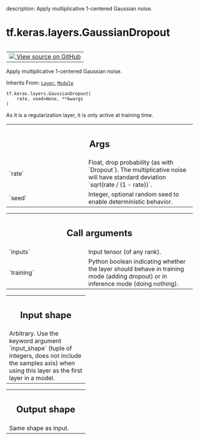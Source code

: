 description: Apply multiplicative 1-centered Gaussian noise.

<div itemscope itemtype="http://developers.google.com/ReferenceObject">
<meta itemprop="name" content="tf.keras.layers.GaussianDropout" />
<meta itemprop="path" content="Stable" />
<meta itemprop="property" content="__init__"/>
</div>

# tf.keras.layers.GaussianDropout

<!-- Insert buttons and diff -->

<table class="tfo-notebook-buttons tfo-api nocontent" align="left">
<td>
  <a target="_blank" href="https://github.com/keras-team/keras/tree/v2.15.0/keras/layers/regularization/gaussian_dropout.py#L29-L83">
    <img src="https://www.tensorflow.org/images/GitHub-Mark-32px.png" />
    View source on GitHub
  </a>
</td>
</table>



Apply multiplicative 1-centered Gaussian noise.

Inherits From: [`Layer`](../../../tf/keras/layers/Layer.md), [`Module`](../../../tf/Module.md)

<pre class="devsite-click-to-copy prettyprint lang-py tfo-signature-link">
<code>tf.keras.layers.GaussianDropout(
    rate, seed=None, **kwargs
)
</code></pre>



<!-- Placeholder for "Used in" -->

As it is a regularization layer, it is only active at training time.

<!-- Tabular view -->
 <table class="responsive fixed orange">
<colgroup><col width="214px"><col></colgroup>
<tr><th colspan="2"><h2 class="add-link">Args</h2></th></tr>

<tr>
<td>
`rate`<a id="rate"></a>
</td>
<td>
Float, drop probability (as with `Dropout`).
The multiplicative noise will have
standard deviation `sqrt(rate / (1 - rate))`.
</td>
</tr><tr>
<td>
`seed`<a id="seed"></a>
</td>
<td>
Integer, optional random seed to enable deterministic behavior.
</td>
</tr>
</table>



<!-- Tabular view -->
 <table class="responsive fixed orange">
<colgroup><col width="214px"><col></colgroup>
<tr><th colspan="2"><h2 class="add-link">Call arguments</h2></th></tr>

<tr>
<td>
`inputs`<a id="inputs"></a>
</td>
<td>
Input tensor (of any rank).
</td>
</tr><tr>
<td>
`training`<a id="training"></a>
</td>
<td>
Python boolean indicating whether the layer should behave in
training mode (adding dropout) or in inference mode (doing nothing).
</td>
</tr>
</table>



<!-- Tabular view -->
 <table class="responsive fixed orange">
<colgroup><col width="214px"><col></colgroup>
<tr><th colspan="2"><h2 class="add-link">Input shape</h2></th></tr>
<tr class="alt">
<td colspan="2">
Arbitrary. Use the keyword argument `input_shape`
(tuple of integers, does not include the samples axis)
when using this layer as the first layer in a model.
</td>
</tr>

</table>



<!-- Tabular view -->
 <table class="responsive fixed orange">
<colgroup><col width="214px"><col></colgroup>
<tr><th colspan="2"><h2 class="add-link">Output shape</h2></th></tr>
<tr class="alt">
<td colspan="2">
Same shape as input.
</td>
</tr>

</table>




